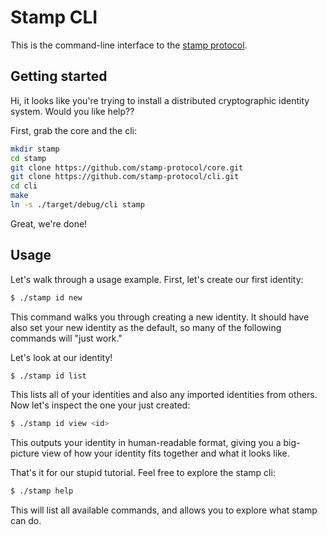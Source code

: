 # Stamp CLI

This is the command-line interface to the [stamp protocol](https://github.com/stamp-protocol/core).

## Getting started

Hi, it looks like you're trying to install a distributed cryptographic identity
system. Would you like help??

First, grab the core and the cli:

```sh
mkdir stamp
cd stamp
git clone https://github.com/stamp-protocol/core.git
git clone https://github.com/stamp-protocol/cli.git
cd cli
make
ln -s ./target/debug/cli stamp
```

Great, we're done!

## Usage

Let's walk through a usage example. First, let's create our first identity:

```sh
$ ./stamp id new
```

This command walks you through creating a new identity. It should have also set
your new identity as the default, so many of the following commands will "just
work."

Let's look at our identity!

```sh
$ ./stamp id list
```

This lists all of your identities and also any imported identities from others.
Now let's inspect the one your just created:

```sh
$ ./stamp id view <id>
```

This outputs your identity in human-readable format, giving you a big-picture
view of how your identity fits together and what it looks like.

That's it for our stupid tutorial. Feel free to explore the stamp cli:

```sh
$ ./stamp help
```

This will list all available commands, and allows you to explore what stamp
can do.


